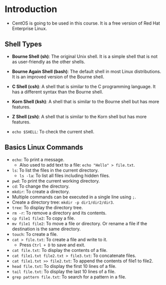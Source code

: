 # Introduction

- CentOS is going to be used in this course. It is a free version of Red Hat Enterprise Linux.

## Shell Types

- **Bourne Shell (sh)**: The original Unix shell. It is a simple shell that is not as user-friendly as the other shells.
- **Bourne Again Shell (bash)**: The default shell in most Linux distributions. It is an improved version of the Bourne shell.
- **C Shell (csh)**: A shell that is similar to the C programming language. It has a different syntax than the Bourne shell.
- **Korn Shell (ksh)**: A shell that is similar to the Bourne shell but has more features.
- **Z Shell (zsh)**: A shell that is similar to the Korn shell but has more features.

- `echo $SHELL`: To check the current shell.

## Basics Linux Commands

- `echo`: To print a message.
  - Also used to add text to a file: `echo "Hello" > file.txt`.
- `ls`: To list the files in the current directory.
  - `ls -la`: To list all files including hidden files.
- `pwd`: To print the current working directory.
- `cd`: To change the directory.
- `mkdir`: To create a directory.
- Multiple commands can be executed in a single line using `;`.
- Create a directory tree: `mkdir -p dir1/dir2/dir3`.
- `tree`: To display the directory tree.
- `rm -r`: To remove a directory and its contents.
- `cp file1 file2`: To copy a file.
- `mv file1 file2`: To move a file or directory. Or rename a file if the destination is the same directory.
- `touch`: To create a file.
- `cat > file.txt`: To create a file and write to it.
  - Press `Ctrl + D` to save and exit.
- `cat file.txt`: To display the contents of a file.
- `cat file1.txt file2.txt > file3.txt`: To concatenate files.
- `cat file1.txt >> file2.txt`: To append the contents of file1 to file2.
- `head file.txt`: To display the first 10 lines of a file.
- `tail file.txt`: To display the last 10 lines of a file.
- `grep pattern file.txt`: To search for a pattern in a file.
